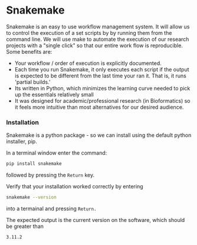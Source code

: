 # Snakemake

Snakemake is an easy to use workflow management system.
It will allow us to control the execution of a set scripts by by running them from the command line.
We will use make to automate the execution of our research projects with a "single click" so that our entire work flow is reproducible.
Some benefits are:

* Your workflow / order of execution is explicitly documented.
* Each time you run Snakemake, it only executes each script if the output is expected to be different from the last time your ran it. That is, it runs 'partial builds.'
* Its written in Python, which minimizes the learning curve needed to pick up the essentials relatively small
* It was designed for academic/professional research (in Bioformatics) so it feels more intuitive than most alternatives for our desired audience.

### Installation

Snakemake is a python package - so we can install using the default python installer, pip.

In a terminal window enter the command:
```bash
pip install snakemake
```
followed by pressing the `Return` key.

Verify that your installation worked correctly by entering
```bash
snakemake --version
```
into a termainal and pressing `Return.`

The expected output is the current version on the software, which should be greater than
```bash
3.11.2
```
